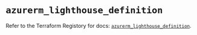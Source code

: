 # `azurerm_lighthouse_definition`

Refer to the Terraform Registory for docs: [`azurerm_lighthouse_definition`](https://registry.terraform.io/providers/hashicorp/azurerm/3.82.0/docs/resources/lighthouse_definition).
